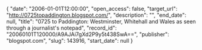 {
  "date": "2006-01-01T12:00:00", 
  "open_access": false, 
  "target_url": "http://0725topaddington.blogspot.com/", 
  "description": "", 
  "end_date": null, 
  "title": "0725 to Paddington: Westminster, Whitehall and Wales as seen through a journalist's notepad", 
  "record_id": "20060101T120000/A9AJAi7gXd2P9y5t438SwA==", 
  "publisher": "blogspot.com", 
  "slug": 143916, 
  "start_date": null
}

